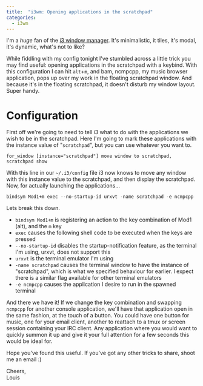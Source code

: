 ```yaml
---
title:  "i3wm: Opening applications in the scratchpad"
categories:
  - i3wm
---
```


I'm a *huge* fan of the [i3 window manager][i3wm]. It's minimalistic, it tiles,
it's modal, it's dynamic, what's not to like?

While fiddling with my config tonight I've stumbled across a little trick you
may find useful: opening applications in the scratchpad with a keybind. With
this configuration I can hit `alt`+`m`, and bam, ncmpcpp, my music browser
application, pops up over my work in the floating scratchpad window. And
because it's in the floating scratchpad, it doesn't disturb my window layout.
Super handy.

# Configuration

First off we're going to need to tell i3 what to do with the applications we
wish to be in the scratchpad. Here I'm going to mark these applications with
the instance value of "`scratchpad`", but you can use whatever you want to.

    for_window [instance="scratchpad"] move window to scratchpad, scratchpad show

With this line in our `~/.i3/config` file i3 now knows to move any window with
this instance value to the scratchpad, and then display the scratchpad. Now,
for actually launching the applications...

    bindsym Mod1+m exec --no-startup-id urxvt -name scratchpad -e ncmpcpp

Lets break this down.

* `bindsym Mod1+m` is registering an action to the key combination of Mod1
  (alt), and the `m` key
* `exec` causes the following shell code to be executed when the keys are
  pressed
* `--no-startup-id` disables the startup-notification feature, as the terminal
  I'm using, urxvt, does not support this
* `urxvt` is the terminal emulator I'm using
* `-name scratchpad` causes the terminal window to have the instance of
  "scratchpad", which is what we specified behaviour for earlier. I expect
  there is a similar flag available for other terminal emulators
* `-e ncmpcpp` causes the application I desire to run in the spawned terminal

And there we have it! If we change the key combination and swapping `ncmpcpp`
for another console application, we'll have that application open in the same
fashion, at the touch of a button. You could have one button for music, one for
your email client, another to reattach to a tmux or screen session containing
your IRC client. Any application where you would want to quickly summon it up
and give it your full attention for a few seconds this would be ideal for.

Hope you've found this useful. If you've got any other tricks to share, shoot
me an email :)

Cheers,  
Louis

[i3wm]: http://i3wm.org/
